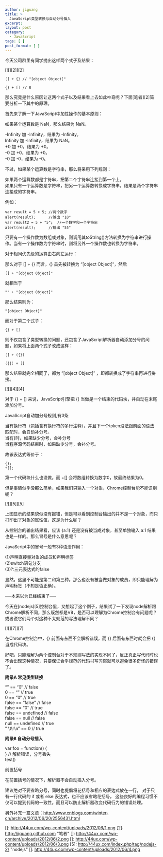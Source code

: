 ```yaml
---
author: jiguang
title: >
  JavaScript类型转换与自动分号插入
excerpt:
layout: post
category:
  - JavaScript
tags: [ ]
post_format: [ ]
---
```

今天公司群里有同学抛出这样两个式子及结果：

[![][2]][2]

    [] + {} // "[object Object]"
    
    {} + [] // 0

那么究竟是什么原因让这两个式子以及结果看上去如此神奇呢？下面[笔者][2]简要分析一下其中的原理。

首先来了解一下JavaScript中加性操作的基本原则：

如果某个运算数是 NaN，那么结果为 NaN。

-Infinity 加 -Infinity，结果为 -Infinity。  
Infinity 加 -Infinity，结果为 NaN。  
+0 加 +0，结果为 +0。  
-0 加 +0，结果为 +0。  
-0 加 -0，结果为 -0。

不过，如果某个运算数是字符串，那么将采用下列规则：

如果两个运算数都是字符串，把第二个字符串连接到第一个上。  
如果只有一个运算数是字符串，把另一个运算数转换成字符串，结果是两个字符串连接成的字符串。

例如：

    var result = 5 + 5;	//两个数字
    alert(result);		//输出 "10"
    var result2 = 5 + "5";	//一个数字和一个字符串
    alert(result);		//输出 "55"

只要有一个操作数为数组或对象，则调用其toString()方法转换为字符串进行操作。当有一个操作数为字符串时，则将另外一个操作数也转换为字符串。

对于相同优先级的运算由右向左运行：

那么对于 [] + {} 而言，{} 首先被转换为 “[object Object]“，然后

    [] + "[object Object]"

就相当于

    "" + "[object Object]"

那么结果则为：

    "[object Object]"

而对于第二个式子：

    {} + []

则不仅包含了类型转换的问题，还包含了JavaScript解析器自动添加分号的问题，如果将上面两个式子改成这样：

    [] + ({})
    
    ({}) + []

那么结果就完全相同了，都为 “[object Object]” ，即都转换成了字符串再进行拼接。

[![][4]][4]

对于 {} + [] 来说，JavaScript引擎把 {} 当做是一个结束的代码块，并自动在末尾添加分号。

JavaScript自动加分号规则,有3条

当有换行符（包括含有换行符的多行注释），并且下一个token没法跟前面的语法匹配时，会自动补分号。  
当有}时，如果缺少分号，会补分号  
当程序源代码结束时，如果缺少分号，会补分号。

故该表达式等价于：

    {};
    +[];

第一个代码块什么也没做，而 +[] 会将数组转换为数字0，故最终结果为0。

但是事情似乎没那么简单，如果我们只输入一个对象，Chrome控制台能不能识别呢？

[![][5]][5]

上图显示的结果貌似没有报错，但是可以看到控制台输出的并不是一个对象，而只打印出了对象的属性值，这是为什么呢？

从控制台的输出结果看，应该 {a:1} 还是没有被当成对象，甚至单独输入 a:1 结果也是一样的。那么冒号是什么意思呢？

JavaScript中的冒号一般有3种语法作用：

(1)声明直接量对象的成员和声明标签  
(2)switch语句分支  
(3)?:三元表达式的false

显然，这里不可能是第二和第三种，那么也没有被当做对象的成员，即只能理解为声明标签（不知是否正确）。

—–本来以为已经结束了—–

今天在[nodejs][5]控制台里，又想起了这个例子，结果试了一下发现node解析跟Chrome解析不同，那么既然都是V8，是否可以理解为Chrome控制台有问题呢？或者说它们两个对这种不太规范的写法理解不同？

[![][7]][7]

在Chrome控制台中，{} 前面有东西不会解析错误，而 {} 后面有东西时就会把 {} 当成代码块。

好吧，只能理解为两个控制台对于不规则写法的实现不同了，反正真正写代码时也不会出现这种情况，只要保证合乎规范的代码书写习惯就可以避免很多奇怪的错误了。

**附录A 常见类型转换**

“” == “0″ // false  
0 == “” // true  
0 == “0″ // true  
false == “false” // false  
false == “0″ // true  
false == undefined // false  
false == null // false  
null == undefined // true  
” \t\r\n” == 0 // true

**附录B 自动分号插入**

var foo = function() {  
} // 解析错误，分号丢失  
test()

前置括号

在前置括号的情况下，解析器不会自动插入分号。

建议绝对不要省略分号，同时也提倡将花括号和相应的表达式放在一行， 对于只有一行代码的 if 或者 else 表达式，也不应该省略花括号。 这些良好的编程习惯不仅可以提到代码的一致性，而且可以防止解析器改变代码行为的错误处理。

另外补充一篇文章：<http://www.cnblogs.com/winter-cn/archive/2012/06/20/2556431.html>

 []: http://44ux.com/wp-content/uploads/2012/06/1.png
 [2]: http://jiguang.github.com "笔者"
 []: http://44ux.com/wp-content/uploads/2012/06/2.png
 []: http://44ux.com/wp-content/uploads/2012/06/3.png
 [5]: http://44ux.com/index.php/tag/nodejs-2/ "nodejs"
 []: http://44ux.com/wp-content/uploads/2012/06/4.png
